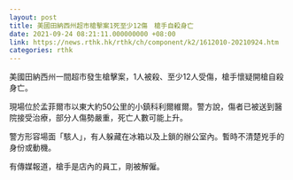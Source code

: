 ```yaml
---
layout: post
title: 美國田納西州超市槍擊案1死至少12傷　槍手自殺身亡
date: 2021-09-24 08:21:11.000000000 +08:00
link: https://news.rthk.hk/rthk/ch/component/k2/1612010-20210924.htm
categories: rthk
---
```


美國田納西州一間超市發生槍擊案，1人被殺、至少12人受傷，槍手懷疑開槍自殺身亡。

現場位於孟菲爾市以東大約50公里的小鎮科利爾維爾。警方說，傷者已被送到醫院接受治療，部分人傷勢嚴重，死亡人數可能上升。

警方形容場面「駭人」，有人躲藏在冰箱以及上鎖的辦公室內。暫時不清楚兇手的身份或動機。

有傳媒報道，槍手是店內的員工，剛被解僱。
